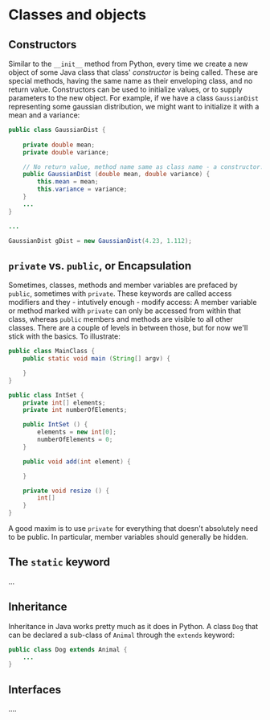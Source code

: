 # Classes and objects

## Constructors

Similar to the `__init__` method from Python, every time we create a new object of some Java class that class' *constructor* is being called. These are special methods, having the same name as their enveloping class, and no return value. Constructors can be used to initialize values, or to supply parameters to the new object. For example, if we have a class `GaussianDist` representing some gaussian distribution, we might want to initialize it with a mean and a variance:

```java
public class GaussianDist {
	
	private double mean;
	private double variance;

	// No return value, method name same as class name - a constructor!
	public GaussianDist (double mean, double variance) {   
		this.mean = mean;
		this.variance = variance;
	}
	...
}

...

GaussianDist gDist = new GaussianDist(4.23, 1.112);

```

## `private` vs. `public`, or Encapsulation

Sometimes, classes, methods and member variables are prefaced by `public`, sometimes with `private`. These keywords are called access modifiers and they - intutively enough - modify access: A member variable or method marked with `private` can only be accessed from within that class, whereas `public` members and methods are visible to all other classes. There are a couple of levels in between those, but for now we'll stick with the basics. To illustrate: 

```java
public class MainClass {
	public static void main (String[] argv) {

	}
}

public class IntSet {
	private int[] elements;
	private int numberOfElements;

	public IntSet () {
		elements = new int[0];
		numberOfElements = 0;
	}

	public void add(int element) {

	}

	private void resize () {
		int[] 
	}
}
```

A good maxim is to use `private` for everything that doesn't absolutely need to be public. In particular, member variables should generally be hidden.

## The `static` keyword
...

## Inheritance

Inheritance in Java works pretty much as it does in Python. A class `Dog` that can be declared a sub-class of `Animal` through the `extends` keyword:

```java
public class Dog extends Animal {
	...
}
```

## Interfaces
....